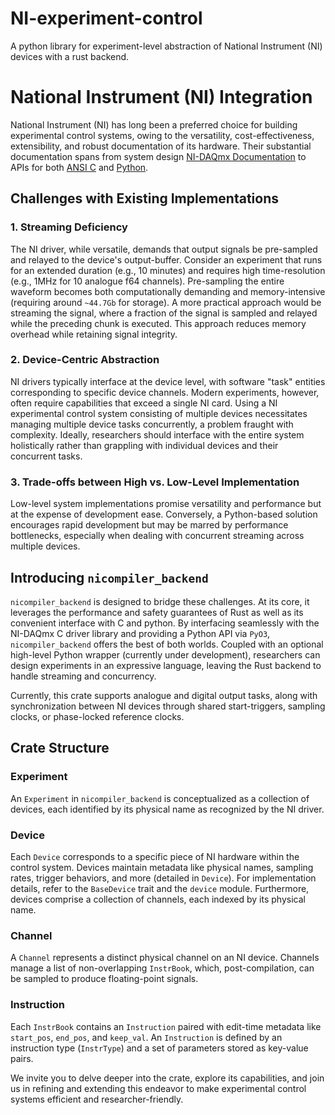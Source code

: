# NI-experiment-control
A python library for experiment-level abstraction of National Instrument (NI) devices with a rust backend. 

# National Instrument (NI) Integration

National Instrument (NI) has long been a preferred choice for building experimental control systems, owing to the versatility, cost-effectiveness, extensibility, and robust documentation of its hardware. Their substantial documentation spans from system design [NI-DAQmx Documentation](https://www.ni.com/docs/en-US/bundle/ni-daqmx/page/daqhelp/daqhelp.html) to APIs for both [ANSI C](https://www.ni.com/docs/en-US/bundle/ni-daqmx-c-api-ref/page/cdaqmx/help_file_title.html) and [Python](https://nidaqmx-python.readthedocs.io).

## Challenges with Existing Implementations

### 1. Streaming Deficiency
The NI driver, while versatile, demands that output signals be pre-sampled and relayed to the device's output-buffer. Consider an experiment that runs for an extended duration (e.g., 10 minutes) and requires high time-resolution (e.g., 1MHz for 10 analogue f64 channels). Pre-sampling the entire waveform becomes both computationally demanding and memory-intensive (requiring around `~44.7Gb` for storage). A more practical approach would be streaming the signal, where a fraction of the signal is sampled and relayed while the preceding chunk is executed. This approach reduces memory overhead while retaining signal integrity.

### 2. Device-Centric Abstraction
NI drivers typically interface at the device level, with software "task" entities corresponding to specific device channels. Modern experiments, however, often require capabilities that exceed a single NI card. Using a NI experimental control system consisting of multiple devices necessitates managing multiple device tasks concurrently, a problem fraught with complexity. Ideally, researchers should interface with the entire system holistically rather than grappling with individual devices and their concurrent tasks.

### 3. Trade-offs between High vs. Low-Level Implementation
Low-level system implementations promise versatility and performance but at the expense of development ease. Conversely, a Python-based solution encourages rapid development but may be marred by performance bottlenecks, especially when dealing with concurrent streaming across multiple devices.

## Introducing `nicompiler_backend`

`nicompiler_backend` is designed to bridge these challenges. At its core, it leverages the performance and safety guarantees of Rust as well as its convenient interface with C and python. By interfacing seamlessly with the NI-DAQmx C driver library and providing a Python API via `PyO3`, `nicompiler_backend` offers the best of both worlds. Coupled with an optional high-level Python wrapper (currently under development), researchers can design experiments in an expressive language, leaving the Rust backend to handle streaming and concurrency.

Currently, this crate supports analogue and digital output tasks, along with synchronization between NI devices through shared start-triggers, sampling clocks, or phase-locked reference clocks.

## Crate Structure

### Experiment
An `Experiment` in `nicompiler_backend` is conceptualized as a collection of devices, each identified by its physical name as recognized by the NI driver.

### Device
Each `Device` corresponds to a specific piece of NI hardware within the control system. Devices maintain metadata like physical names, sampling rates, trigger behaviors, and more (detailed in `Device`). For implementation details, refer to the `BaseDevice` trait and the `device` module. Furthermore, devices comprise a collection of channels, each indexed by its physical name.

### Channel
A `Channel` represents a distinct physical channel on an NI device. Channels manage a list of non-overlapping `InstrBook`, which, post-compilation, can be sampled to produce floating-point signals.

### Instruction
Each `InstrBook` contains an `Instruction` paired with edit-time metadata like `start_pos`, `end_pos`, and `keep_val`. An `Instruction` is defined by an instruction type (`InstrType`) and a set of parameters stored as key-value pairs.

We invite you to delve deeper into the crate, explore its capabilities, and join us in refining and extending this endeavor to make experimental control systems efficient and researcher-friendly.
